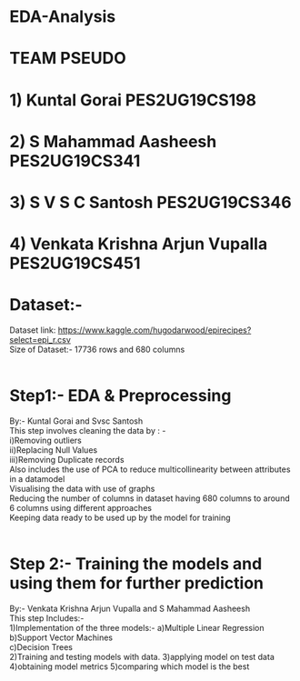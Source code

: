 # EDA-Analysis
# TEAM PSEUDO
# 1) Kuntal Gorai                   PES2UG19CS198
# 2) S Mahammad Aasheesh            PES2UG19CS341
# 3) S V S C Santosh                PES2UG19CS346
# 4) Venkata Krishna Arjun Vupalla  PES2UG19CS451

# Dataset:-
Dataset link: https://www.kaggle.com/hugodarwood/epirecipes?select=epi_r.csv <br />
Size of Dataset:- 17736 rows and 680 columns <br /><br />

# Step1:- EDA & Preprocessing<br />
By:- Kuntal Gorai and Svsc Santosh <br />
This step involves cleaning the data by : - <br />
i)Removing outliers <br />
ii)Replacing Null Values <br />
iii)Removing Duplicate records <br />
Also includes the use of PCA to reduce multicollinearity between attributes in a datamodel <br />
Visualising the data with use of graphs <br />
Reducing the number of columns in dataset having 680 columns to around 6 columns using different approaches <br />
Keeping data ready to be used up by the model for training <br />
<br />
# Step 2:- Training the models and using them for further prediction <br />
By:- Venkata Krishna Arjun Vupalla and S Mahammad Aasheesh <br />
This step Includes:- <br />
1)Implementation of the three models:-
  a)Multiple Linear Regression <br />
  b)Support Vector Machines <br />
  c)Decision Trees <br />
2)Training and testing models with data.
3)applying model on test data
4)obtaining model metrics
5)comparing which model is the best
